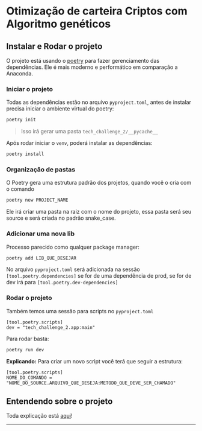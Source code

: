 # Otimização de carteira Criptos com Algoritmo genéticos

## Instalar e Rodar o projeto

O projeto está usando o [poetry](https://python-poetry.org/) para fazer gerenciamento das dependências. Ele é mais moderno e performático em comparação a Anaconda.

### Iniciar o projeto

Todas as dependências estão no arquivo `pyproject.toml`, antes de instalar precisa iniciar o ambiente virtual do poetry:

```bash
poetry init
```

> Isso irá gerar uma pasta `tech_challenge_2/__pycache__`

Após rodar iniciar o `venv`, poderá instalar as dependências:

```bash
poetry install
```

### Organização de pastas

O Poetry gera uma estrutura padrão dos projetos, quando você o cria com o comando

```bash
poetry new PROJECT_NAME
```

Ele irá criar uma pasta na raiz com o nome do projeto, essa pasta será seu source e será criada no padrão snake_case.

### Adicionar uma nova lib

Processo parecido como qualquer package manager:

```bash
poetry add LIB_QUE_DESEJAR
```

No arquivo `pyproject.toml` será adicionada na sessão `[tool.poetry.dependencies]` se for de uma dependência de prod, se for de dev irá para `[tool.poetry.dev-dependencies]`

### Rodar o projeto

Também temos uma sessão para scripts no `pyproject.toml`

```
[tool.poetry.scripts]
dev = "tech_challenge_2.app:main"
```

Para rodar basta:

```bash
poetry run dev
```

**Explicando:**
Para criar um novo script você terá que seguir a estrutura:

```
[tool.poetry.scripts]
NOME_DO_COMANDO = "NOME_DO_SOURCE.ARQUIVO_QUE_DESEJA:METODO_QUE_DEVE_SER_CHAMADO"
```

## Entendendo sobre o projeto

Toda explicação está [aqui](tech_challenge_2/README.md)!

---
